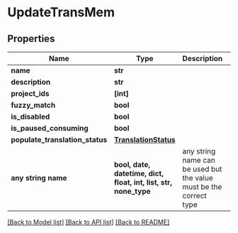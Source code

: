 # UpdateTransMem


## Properties
Name | Type | Description | Notes
------------ | ------------- | ------------- | -------------
**name** | **str** |  | [optional] 
**description** | **str** |  | [optional] 
**project_ids** | **[int]** |  | [optional] 
**fuzzy_match** | **bool** |  | [optional] 
**is_disabled** | **bool** |  | [optional] 
**is_paused_consuming** | **bool** |  | [optional] 
**populate_translation_status** | [**TranslationStatus**](TranslationStatus.md) |  | [optional] 
**any string name** | **bool, date, datetime, dict, float, int, list, str, none_type** | any string name can be used but the value must be the correct type | [optional]

[[Back to Model list]](../README.md#documentation-for-models) [[Back to API list]](../README.md#documentation-for-api-endpoints) [[Back to README]](../README.md)


